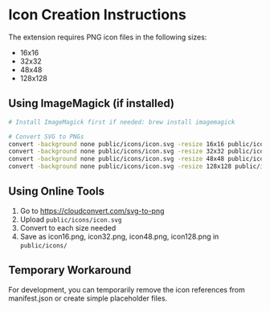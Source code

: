 # Icon Creation Instructions

The extension requires PNG icon files in the following sizes:
- 16x16
- 32x32
- 48x48
- 128x128

## Using ImageMagick (if installed)

```bash
# Install ImageMagick first if needed: brew install imagemagick

# Convert SVG to PNGs
convert -background none public/icons/icon.svg -resize 16x16 public/icons/icon16.png
convert -background none public/icons/icon.svg -resize 32x32 public/icons/icon32.png
convert -background none public/icons/icon.svg -resize 48x48 public/icons/icon48.png
convert -background none public/icons/icon.svg -resize 128x128 public/icons/icon128.png
```

## Using Online Tools

1. Go to https://cloudconvert.com/svg-to-png
2. Upload `public/icons/icon.svg`
3. Convert to each size needed
4. Save as icon16.png, icon32.png, icon48.png, icon128.png in `public/icons/`

## Temporary Workaround

For development, you can temporarily remove the icon references from manifest.json or create simple placeholder files.
